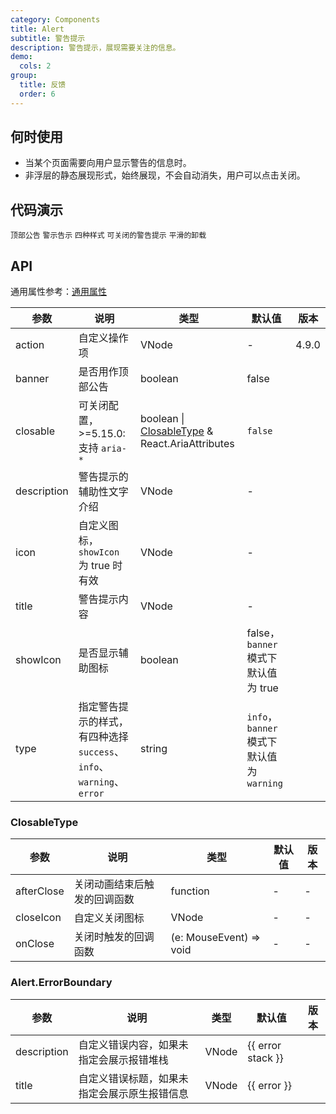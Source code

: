 ```yaml
---
category: Components
title: Alert
subtitle: 警告提示
description: 警告提示，展现需要关注的信息。
demo:
  cols: 2
group:
  title: 反馈
  order: 6
---
```


## 何时使用

- 当某个页面需要向用户显示警告的信息时。
- 非浮层的静态展现形式，始终展现，不会自动消失，用户可以点击关闭。

## 代码演示

<code src="./顶部公告.vue">顶部公告</code>
<code src="./警示告示.vue">警示告示</code>
<code src="./四种样式.vue">四种样式</code>
<code src="./可关闭的警告提示.vue">可关闭的警告提示</code>
<code src="./平滑的卸载.vue">平滑的卸载</code>

## API

通用属性参考：[通用属性](/docs/react/common-props)

| 参数        | 说明                                                                 | 类型                                                            | 默认值                                    | 版本  |
| ----------- | -------------------------------------------------------------------- | --------------------------------------------------------------- | ----------------------------------------- | ----- |
| action      | 自定义操作项                                                         | VNode                                                           | -                                         | 4.9.0 |
| banner      | 是否用作顶部公告                                                     | boolean                                                         | false                                     |       |
| closable    | 可关闭配置，>=5.15.0: 支持 `aria-*`                                  | boolean \| [ClosableType](#closabletype) & React.AriaAttributes | `false`                                   |       |
| description | 警告提示的辅助性文字介绍                                             | VNode                                                           | -                                         |       |
| icon        | 自定义图标，`showIcon` 为 true 时有效                                | VNode                                                           | -                                         |       |
| title       | 警告提示内容                                                         | VNode                                                           | -                                         |       |
| showIcon    | 是否显示辅助图标                                                     | boolean                                                         | false，`banner` 模式下默认值为 true       |       |
| type        | 指定警告提示的样式，有四种选择 `success`、`info`、`warning`、`error` | string                                                          | `info`，`banner` 模式下默认值为 `warning` |       |

### ClosableType

| 参数       | 说明                         | 类型                    | 默认值 | 版本 |
| ---------- | ---------------------------- | ----------------------- | ------ | ---- |
| afterClose | 关闭动画结束后触发的回调函数 | function                | -      | -    |
| closeIcon  | 自定义关闭图标               | VNode                   | -      | -    |
| onClose    | 关闭时触发的回调函数         | (e: MouseEvent) => void | -      | -    |

### Alert.ErrorBoundary

| 参数        | 说明                                         | 类型  | 默认值            | 版本 |
| ----------- | -------------------------------------------- | ----- | ----------------- | ---- |
| description | 自定义错误内容，如果未指定会展示报错堆栈     | VNode | {{ error stack }} |      |
| title       | 自定义错误标题，如果未指定会展示原生报错信息 | VNode | {{ error }}       |      |
